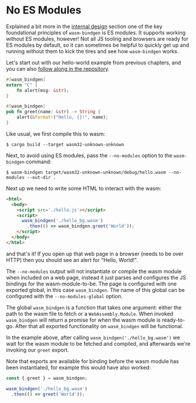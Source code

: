 # No ES Modules

Explained a bit more in the [internal design](../contributing/design/index.md) section one of the
key foundational principles of `wasm-bindgen` is ES modules. It supports working
without ES modules, however! Not all JS tooling and browsers are ready for ES
modules by default, so it can sometimes be helpful to quickly get up and running
without them to kick the tires and see how `wasm-bindgen` works.

Let's start out with our hello-world example from previous chapters, and you can
also [follow along in the repository][repo].

[repo]: https://github.com/rustwasm/wasm-bindgen/tree/master/examples/no_modules

```rust
#[wasm_bindgen]
extern "C" {
    fn alert(msg: &str);
}

#[wasm_bindgen]
pub fn greet(name: &str) -> String {
    alert(&format!("Hello, {}!", name);
}
```

Like usual, we first compile this to wasm:

```
$ cargo build --target wasm32-unknown-unknown
```

Next, to avoid using ES modules, pass the `--no-modules` option to the
`wasm-bindgen` command:

```
$ wasm-bindgen target/wasm32-unknown-unknown/debug/hello.wasm --no-modules --out-dir .
```

Next up we need to write some HTML to interact with the wasm:

```html
<html>
  <body>
    <script src='./hello.js'></script>
    <script>
      wasm_bindgen('./hello_bg.wasm')
        .then(() => wasm_bindgen.greet('World'));
    </script>
  </body>
</html>
```

and that's it! If you open up that web page in a browser (needs to be over HTTP)
then you should see an alert for "Hello, World!".

The `--no-modules` output will not instantiate or compile the wasm module when
included on a web page, instead it just parses and configures the JS bindings
for the wasm-module-to-be. The page is configured with one exported global, in
this case `wasm_bindgen`. The name of this global can be configured with the
`--no-modules-global` option.

The global `wasm_bindgen` is a function that takes one argument: either the path
to the wasm file to fetch or a `WebAssembly.Module`. When invoked `wasm_bindgen`
will return a promise for when the wasm module is ready-to-go. After that all
exported functionality on `wasm_bindgen` will be functional.

In the example above, after calling `wasm_bindgen('./hello_bg.wasm')` we wait
for the wasm module to be fetched and compiled, and afterwards we're invoking
our `greet` export.

Note that exports are available for binding before the wasm module has been
instantiated, for example this would have also worked:

```js
const { greet } = wasm_bindgen;

wasm_bindgen('./hello_bg.wasm')
  .then(() => greet('World'));
```
